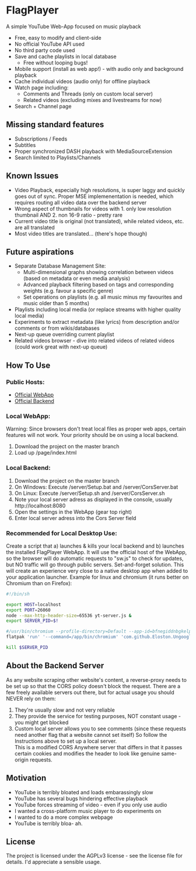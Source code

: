 # FlagPlayer
A simple YouTube Web-App focused on music playback

- Free, easy to modify and client-side
- No official YouTube API used
- No third party code used
- Save and cache playlists in local database
  - Free without looping bugs!
- Mobile support (install as web app!) - with audio only and background playback
- Cache individual videos (audio only) for offline playback
- Watch page including:
	- Comments and Threads (only on custom local server)
	- Related videos (excluding mixes and livestreams for now)
- Search + Channel page

## Missing standard features
- Subscriptions / Feeds
- Subtitles
- Proper synchronized DASH playback with MediaSourceExtension
- Search limited to Playlists/Channels

## Known Issues
- Video Playback, especially high resolutions, is super laggy and quickly goes out of sync. Proper MSE implemenentation is needed, which requires routing all video data over the backend server
- Wrong aspect of thumbnails for videos with 1. only low resolution thumbnail AND 2. non 16-9 ratio - pretty rare
- Current video title is original (not translated), while related videos, etc. are all translated
- Most video titles are translated... (there's hope though)

## Future aspirations
- Separate Database Management Site: 
	- Multi-dimensional graphs showing correlation between videos (based on metadata or even media analysis)
	- Advanced playback filtering based on tags and corresponding weights (e.g. favour a specific genre)
	- Set operations on playlists (e.g. all music minus my favourites and music older than 5 months)
- Playlists including local media (or replace streams with higher quality local media)
- Experiments to extract metadata (like lyrics) from description and/or comments or from wikis/databases
- Next-up queue overriding current playlist
- Related videos browser - dive into related videos of related videos (could work great with next-up queue) 

## How To Use

### Public Hosts:  
- [Official WebApp](https://flagplayer.seneral.dev)
- [Official Backend](https://flagplayer-cors.seneral.dev/)

### Local WebApp:  
Warning: Since browsers don't treat local files as proper web apps, certain features will not work. Your priority should be on using a local backend.
1. Download the project on the master branch
3. Load up /page/index.html

### Local Backend:
1. Download the project on the master branch
1. On Windows: Execute /server/Setup.bat and /server/CorsServer.bat
2. On Linux: Execute /server/Setup.sh and /server/CorsServer.sh
3. Note your local server adress as displayed in the console, usually http://localhost:8080
4. Open the settings in the WebApp (gear top right)
5. Enter local server adress into the Cors Server field

### Recommended for Local Desktop Use:
Create a script that a) launches & kills your local backend and b) launches the installed FlagPlayer WebApp.
It will use the official host of the WebApp, so the browser will do automatic requests to "sw.js" to check for updates, but NO traffic will go through public servers. Set-and-forget solution.
This will create an experience very close to a native desktop app when added to your application launcher.
Example for linux and chromium (it runs better on Chromium than on Firefox):
``` Bash
#!/bin/sh

export HOST=localhost
export PORT=26060
node --max-http-header-size=65536 yt-server.js &
export SERVER_PID=$!

#/usr/bin/chromium --profile-directory=Default --app-id=bfnegiddnbgkelpklhkmpgihhpfgobjm
flatpak 'run' '--command=/app/bin/chromium' 'com.github.Eloston.UngoogledChromium' '--profile-directory=Default' '--app-id=bfnegiddnbgkelpklhkmpgihhpfgobjm'

kill $SERVER_PID
```

## About the Backend Server
As any website scraping other website's content, a reverse-proxy needs to be set up so that the CORS policy doesn't block the request.
There are a few freely available servers out there, but for actual usage you should NEVER rely on them:  
1. They're usually slow and not very reliable
2. They provide the service for testing purposes, NOT constant usage - you might get blocked
3. Custom local server allows you to see comments (since these requests need another flag that a website cannot set itself)
So follow the Instructions above to set up a local server.  
This is a modified CORS Anywhere server that differs in that it passes certain cookies and modifies the header to look like genuine same-origin requests.

## Motivation
- YouTube is terribly bloated and loads embarassingly slow
- YouTube has several bugs hindering effective playback
- YouTube forces streaming of video - even if you only use audio
- I wanted a cross-platform music player to do experiments on
- I wanted to do a more complex webpage
- YouTube is terribly bloa- ah.

## License
The project is licensed under the AGPLv3 license - see the license file for details.
I'd appreciate a sensible usage.
